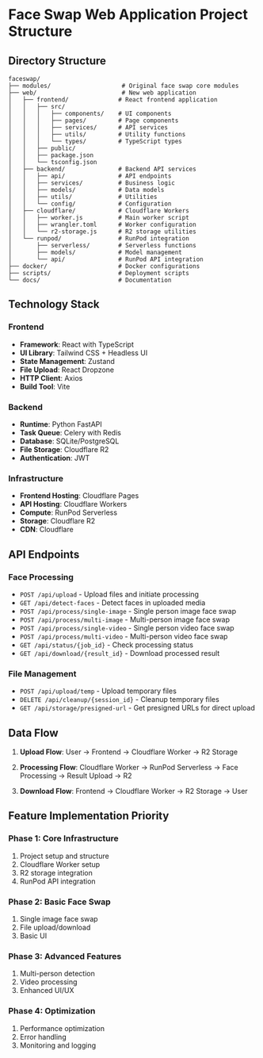 # Face Swap Web Application Project Structure

## Directory Structure
```
faceswap/
├── modules/                    # Original face swap core modules
├── web/                        # New web application
│   ├── frontend/              # React frontend application
│   │   ├── src/
│   │   │   ├── components/    # UI components
│   │   │   ├── pages/         # Page components
│   │   │   ├── services/      # API services
│   │   │   ├── utils/         # Utility functions
│   │   │   └── types/         # TypeScript types
│   │   ├── public/
│   │   ├── package.json
│   │   └── tsconfig.json
│   ├── backend/               # Backend API services
│   │   ├── api/               # API endpoints
│   │   ├── services/          # Business logic
│   │   ├── models/            # Data models
│   │   ├── utils/             # Utilities
│   │   └── config/            # Configuration
│   ├── cloudflare/            # Cloudflare Workers
│   │   ├── worker.js          # Main worker script
│   │   ├── wrangler.toml      # Worker configuration
│   │   └── r2-storage.js      # R2 storage utilities
│   └── runpod/                # RunPod integration
│       ├── serverless/        # Serverless functions
│       ├── models/            # Model management
│       └── api/               # RunPod API integration
├── docker/                    # Docker configurations
├── scripts/                   # Deployment scripts
└── docs/                      # Documentation
```

## Technology Stack

### Frontend
- **Framework**: React with TypeScript
- **UI Library**: Tailwind CSS + Headless UI
- **State Management**: Zustand
- **File Upload**: React Dropzone
- **HTTP Client**: Axios
- **Build Tool**: Vite

### Backend
- **Runtime**: Python FastAPI
- **Task Queue**: Celery with Redis
- **Database**: SQLite/PostgreSQL
- **File Storage**: Cloudflare R2
- **Authentication**: JWT

### Infrastructure
- **Frontend Hosting**: Cloudflare Pages
- **API Hosting**: Cloudflare Workers
- **Compute**: RunPod Serverless
- **Storage**: Cloudflare R2
- **CDN**: Cloudflare

## API Endpoints

### Face Processing
- `POST /api/upload` - Upload files and initiate processing
- `GET /api/detect-faces` - Detect faces in uploaded media
- `POST /api/process/single-image` - Single person image face swap
- `POST /api/process/multi-image` - Multi-person image face swap
- `POST /api/process/single-video` - Single person video face swap
- `POST /api/process/multi-video` - Multi-person video face swap
- `GET /api/status/{job_id}` - Check processing status
- `GET /api/download/{result_id}` - Download processed result

### File Management
- `POST /api/upload/temp` - Upload temporary files
- `DELETE /api/cleanup/{session_id}` - Cleanup temporary files
- `GET /api/storage/presigned-url` - Get presigned URLs for direct upload

## Data Flow

1. **Upload Flow**:
   User → Frontend → Cloudflare Worker → R2 Storage

2. **Processing Flow**:
   Cloudflare Worker → RunPod Serverless → Face Processing → Result Upload → R2

3. **Download Flow**:
   Frontend → Cloudflare Worker → R2 Storage → User

## Feature Implementation Priority

### Phase 1: Core Infrastructure
1. Project setup and structure
2. Cloudflare Worker setup
3. R2 storage integration
4. RunPod API integration

### Phase 2: Basic Face Swap
1. Single image face swap
2. File upload/download
3. Basic UI

### Phase 3: Advanced Features
1. Multi-person detection
2. Video processing
3. Enhanced UI/UX

### Phase 4: Optimization
1. Performance optimization
2. Error handling
3. Monitoring and logging 